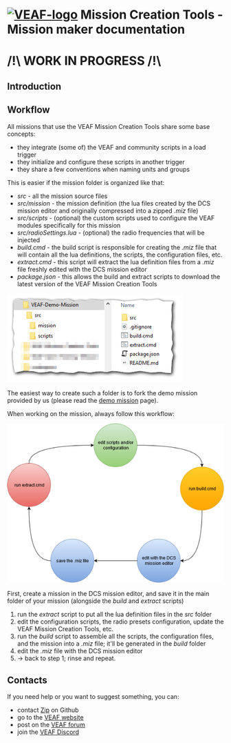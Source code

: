 # [![VEAF-logo]][VEAF website] Mission Creation Tools - Mission maker documentation

# /!\ **WORK IN PROGRESS** /!\

## Introduction

## Workflow

All missions that use the VEAF Mission Creation Tools share some base concepts:

* they integrate (some of) the VEAF and community scripts in a load trigger
* they initialize and configure these scripts in another trigger
* they share a few conventions when naming units and groups

This is easier if the mission folder is organized like that:

* *src* - all the mission source files
* *src/mission* - the mission definition (the lua files created by the DCS mission editor and originally compressed into a zipped *.miz* file)
* *src/scripts* - (optional) the custom scripts used to configure the VEAF modules specifically for this mission
* *src/radioSettings.lua* - (optional) the radio frequencies that will be injected
* *build.cmd* - the build script is responsible for creating the *.miz* file that will contain all the lua definitions, the scripts, the configuration files, etc.
* *extract.cmd* - this script will extract the lua definition files from a *.miz* file freshly edited with the DCS mission editor
* *package.json* - this allows the build and extract scripts to download the latest version of the VEAF Mission Creation Tools

![demo-mission-structure]

The easiest way to create such a folder is to fork the demo mission provided by us (please read the [demo mission](./mission-maker/demo-mission/) page).


When working on the mission, always follow this workflow:

![workflow-01]

First, create a mission in the DCS mission editor, and save it in the main folder of your mission (alongside the _build_ and _extract_ scripts)

1. run the _extract_ script to put all the lua definition files in the _src_ folder
2. edit the configuration scripts, the radio presets configuration, update the VEAF Mission Creation Tools, etc.
3. run the _build_ script to assemble all the scripts, the configuration files, and the mission into a _.miz_ file; it'll be generated in the _build_ folder
4. edit the _.miz_ file with the DCS mission editor
5. -> back to step 1; rinse and repeat.

## Contacts

If you need help or you want to suggest something, you can:

* contact [Zip][Zip on Github] on Github
* go to the [VEAF website]
* post on the [VEAF forum]
* join the [VEAF Discord]


[Badge-Discord]: https://img.shields.io/discord/471061487662792715?label=VEAF%20Discord&style=for-the-badge
[VEAF-logo]: ./.images/logo.png?raw=true
[VEAF Discord]: https://www.veaf.org/discord
[Zip on Github]: https://github.com/davidp57
[VEAF website]: https://www.veaf.org
[VEAF forum]: https://www.veaf.org/forum

[demo-mission-structure]: ../.images/demo-mission-structure.png
[workflow-01]: ../.images/editor_workflow.png